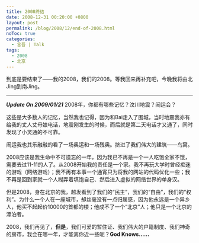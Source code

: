 ```yaml
---
title: 2008终结
date: 2008-12-31 00:20:00 +0800
layout: post
permalink: /blog/2008/12/end-of-2008.html
noToc: true
categories:
  - 言吾 | Talk
tags:
  - 2008
  - 北京
---
```

到底是要结束了——我的2008，我们的2008。等我回来再补充吧，今晚我将由北Jing到南Jing。

* * *

***Update On 2009/01/21*** 
2008年，你都有哪些记忆？汶川地震？闹运会？

这些是大多数人的记忆，当然我也记得，因为和Bai走入了围城，当时地震我亦有给我的丈人丈母娘电话，地震刚发生的时候，而后就是第二天电话才又通了，同时发现了小灵通的不可靠。

闹运我也其乐融融的看了一场奥运和一场残奥。挤进了我们伟大的建筑——鸟窝。

2008应该是我生命中不可遗忘的一年，因为我已不再是一个一人吃饱全家不饿，需要去过11-11的人了。从2008开始我的责任是一个家。我不再玩大学时曾经痴迷的游戏（网络游戏）；我不再有本事一个通宵只为将我的网站的代码优化一些；我不再是回到家就一个人糊弄着填饱自己、然后进入虚拟的网络世界的单身汉。

但是2008，身在北京的我，越发看到了我们的“民主”，我们的“自由”，我们的“权利”。为什么一个人在一座城市，却丝毫没有一点归属感，因为他永远是一个异乡人，他买不起起价10000的首都的楼；他成不了一个“北京”人；他只是一个北京的漂泊者。

2008，我们再见了，**但是**，我们可爱的暂住证、我们伟大的户籍制度、我们神奇的房市，我会在哪一年，才能离你近一些呢？**God Knows……**